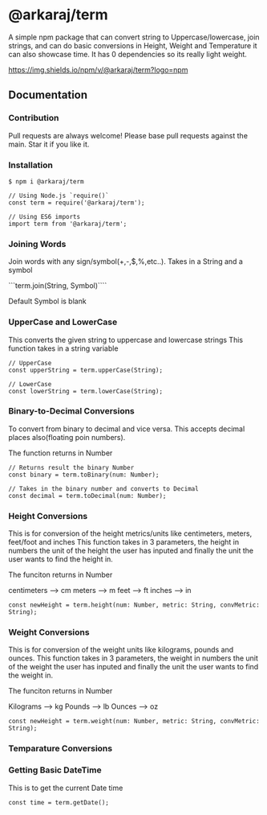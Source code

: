 # @arkaraj/term
A simple npm package that can convert string to Uppercase/lowercase, join strings, and can do basic conversions in Height, Weight and Temperature it can also showcase time. It has 0 dependencies so its really light weight.

https://img.shields.io/npm/v/@arkaraj/term?logo=npm

## Documentation

### Contribution

Pull requests are always welcome! Please base pull requests against the main. Star it if you like it.

### Installation

```
$ npm i @arkaraj/term
```

```
// Using Node.js `require()`
const term = require('@arkaraj/term');

// Using ES6 imports
import term from '@arkaraj/term';
```

### Joining Words
Join words with any sign/symbol(+,-,$,%,etc..).
Takes in a String and a symbol

```term.join(String, Symbol)````

Default Symbol is blank

### UpperCase and LowerCase

This converts the given string to uppercase and lowercase strings 
This function takes in a string variable

```
// UpperCase
const upperString = term.upperCase(String);

// LowerCase
const lowerString = term.lowerCase(String);
```

### Binary-to-Decimal Conversions

To convert from binary to decimal and vice versa. This accepts decimal places also(floating poin numbers).

The function returns in Number

```
// Returns result the binary Number
const binary = term.toBinary(num: Number);

// Takes in the binary number and converts to Decimal
const decimal = term.toDecimal(num: Number);
```

### Height Conversions

This is for conversion of the height metrics/units like centimeters, meters, feet/foot and inches
This function takes in 3 parameters, the height in numbers the unit of the height the user has inputed and finally the unit the user wants to find the height in.

The funciton returns in Number

centimeters --> cm
meters --> m
feet --> ft
inches --> in

```
const newHeight = term.height(num: Number, metric: String, convMetric: String);
```

### Weight Conversions

This is for conversion of the weight units like kilograms, pounds and ounces.
This function takes in 3 parameters, the weight in numbers the unit of the weight the user has inputed and finally the unit the user wants to find the weight in.

The funciton returns in Number

Kilograms --> kg
Pounds --> lb
Ounces --> oz

```
const newHeight = term.weight(num: Number, metric: String, convMetric: String);
```

### Temparature Conversions



### Getting Basic DateTime

This is to get the current Date time

```
const time = term.getDate();
```

